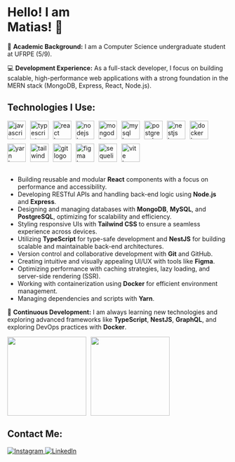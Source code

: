 <h1>Hello! I am <br> Matias! 🤖</h1>

<p>📙 <strong>Academic Background:</strong> I am a Computer Science undergraduate student at UFRPE (5/9).</p>

<p>💻 <strong>Development Experience:</strong> As a full-stack developer, I focus on building scalable, high-performance web applications with a strong foundation in the MERN stack (MongoDB, Express, React, Node.js).</p>

<h2>Technologies I Use:</h2>
<div style="display: flex; flex-wrap: wrap; gap: 10px;">
  <img src="https://skillicons.dev/icons?i=js" height="42" alt="javascript logo" />
  <img src="https://skillicons.dev/icons?i=ts" height="42" alt="typescript logo" />
  <img src="https://skillicons.dev/icons?i=react" height="42" alt="react logo" />
  <img src="https://skillicons.dev/icons?i=nodejs" height="42" alt="nodejs logo" />
  <img src="https://skillicons.dev/icons?i=mongodb" height="42" alt="mongodb logo" />
  <img src="https://skillicons.dev/icons?i=mysql" height="42" alt="mysql logo" />
  <img src="https://skillicons.dev/icons?i=postgresql" height="42" alt="postgresql logo" />
  <img src="https://skillicons.dev/icons?i=nestjs" height="42" alt="nestjs logo" />
  <img src="https://skillicons.dev/icons?i=docker" height="42" alt="docker logo" />
  <img src="https://skillicons.dev/icons?i=yarn" height="42" alt="yarn logo" />
  <img src="https://skillicons.dev/icons?i=tailwind" height="42" alt="tailwindcss logo" />
  <img src="https://skillicons.dev/icons?i=git" height="42" alt="git logo" />
  <img src="https://skillicons.dev/icons?i=figma" height="42" alt="figma logo" />
  <img src="https://skillicons.dev/icons?i=sequelize" height="42" alt="sequelize logo" />
  <img src="https://skillicons.dev/icons?i=vite" height="42" alt="vite logo" />
</div>

<br/>

<ul>
  <li>Building reusable and modular <strong>React</strong> components with a focus on performance and accessibility.</li>
  <li>Developing RESTful APIs and handling back-end logic using <strong>Node.js</strong> and <strong>Express</strong>.</li>
  <li>Designing and managing databases with <strong>MongoDB</strong>, <strong>MySQL</strong>, and <strong>PostgreSQL</strong>, optimizing for scalability and efficiency.</li>
  <li>Styling responsive UIs with <strong>Tailwind CSS</strong> to ensure a seamless experience across devices.</li>
  <li>Utilizing <strong>TypeScript</strong> for type-safe development and <strong>NestJS</strong> for building scalable and maintainable back-end architectures.</li>
  <li>Version control and collaborative development with <strong>Git</strong> and GitHub.</li>
  <li>Creating intuitive and visually appealing UI/UX with tools like <strong>Figma</strong>.</li>
  <li>Optimizing performance with caching strategies, lazy loading, and server-side rendering (SSR).</li>
  <li>Working with containerization using <strong>Docker</strong> for efficient environment management.</li>
  <li>Managing dependencies and scripts with <strong>Yarn</strong>.</li>
</ul>

<p>🚀 <strong>Continuous Development:</strong> I am always learning new technologies and exploring advanced frameworks like <strong>TypeScript</strong>, <strong>NestJS</strong>, <strong>GraphQL</strong>, and exploring DevOps practices with <strong>Docker</strong>.</p>

<div style="display: flex; flex-wrap: wrap; gap: 10px;">
  <img height="180em" src="https://github-readme-stats.vercel.app/api?username=webdevmatias&show_icons=true&theme=compact&hide=HTML,CSS">
  <img height="180em" src="https://github-readme-stats.vercel.app/api/top-langs/?username=webdevmatias&layout=compact&hide=HTML,CSS">
</div>

<h2>Contact Me:</h2>
<p>
  <a href="https://www.instagram.com/themattiaz/" target="_blank">
    <img src="https://img.shields.io/badge/Instagram-E4405F?style=for-the-badge&logo=instagram&logoColor=white" alt="Instagram">
  </a>
  <a href="https://www.linkedin.com/in/lucas-matias-345392234/" target="_blank">
    <img src="https://img.shields.io/badge/LinkedIn-0077B5?style=for-the-badge&logo=linkedin&logoColor=white" alt="LinkedIn">
  </a>
</p>
